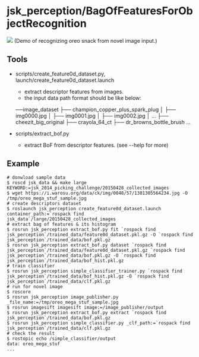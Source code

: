 # jsk_perception/BagOfFeaturesForObjectRecognition
![](bof_object_recognition.png)
(Demo of recognizing oreo snack from novel image input.)

## Tools
* scripts/create\_feature0d\_dataset.py, launch/create\_feature0d\_dataset.launch
    * extract descriptor features from images.
    * the input data path format should be like below:


    ──image_dataset
       ├── champion_copper_plus_spark_plug
       │   ├── img0000.jpg
       │   ├── img0001.jpg
       │   ├── img0002.jpg
       │   ...
       ├── cheezit_big_original
       ├── crayola_64_ct
       ├── dr_browns_bottle_brush
       ...


* scripts/extract\_bof.py
    * extract BoF from descriptor features. (see --help for more)

## Example

    # donwload sample data
    $ roscd jsk_data && make large KEYWORD:=jsk_2014_picking_challenge/20150428_collected_images
    $ wget https://i.warosu.org/data/ck/img/0048/57/1381305564234.jpg -O /tmp/oreo_mega_stuf_sample.jpg
    # create descriptors dataset
    $ roslaunch jsk_perception create_feature0d_dataset.launch container_path:=`rospack find jsk_data`/large/20150428_collected_images
    # extract bag of features & its histogram
    $ rosrun jsk_perception extract_bof.py fit `rospack find jsk_perception`/trained_data/feature0d_dataset.pkl.gz -O `rospack find jsk_perception`/trained_data/bof.pkl.gz
    $ rosrun jsk_perception extract_bof.py dataset `rospack find jsk_perception`/trained_data/feature0d_dataset.pkl.gz `rospack find jsk_perception`/trained_data/bof.pkl.gz -O `rospack find jsk_perception`/trained_data/bof_hist.pkl.gz
    # train classifier
    $ rosrun jsk_perception simple_classifier_trainer.py `rospack find jsk_perception`/trained_data/bof_hist.pkl.gz -O `rospack find jsk_perception`/trained_data/clf.pkl.gz
    # run for novel image
    $ roscore
    $ rosrun jsk_perception image_publisher.py _file_name:=/tmp/oreo_mega_stuf_sample.jpg
    $ rosrun imagesift imagesift image:=/image_publisher/output
    $ rosrun jsk_perception extract_bof.py extract `rospack find jsk_perception`/trained_data/bof.pkl.gz
    $ rosrun jsk_perception simple_classifier.py _clf_path:=`rospack find jsk_perception`/trained_data/clf.pkl.gz
    # check the result
    $ rostopic echo /simple_classifier/output
    data: oreo_mega_stuf
    ...
